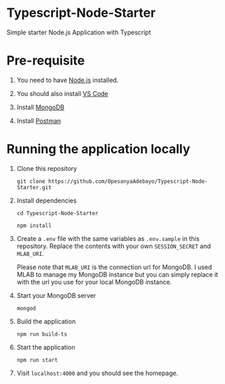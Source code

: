 # Typescript-Node-Starter
Simple starter Node.js Application with Typescript

# Pre-requisite
1. You need to have [Node.js](https://nodejs.org/en/) installed.
2. You should also install [VS Code](https://code.visualstudio.com/)

3. Install [MongoDB](https://docs.mongodb.com/manual/installation/)

4. Install [Postman](https://www.getpostman.com/apps)

# Running the application locally
1. Clone this repository

    `git clone https://github.com/OpesanyaAdebayo/Typescript-Node-Starter.git`

2. Install dependencies

    `cd Typescript-Node-Starter`

    `npm install`

3. Create a `.env` file with the same variables as `.env.sample` in this repository. Replace the contents with your own `SESSION_SECRET` and `MLAB_URI`.

    Please note that `MLAB_URI` is the connection url for MongoDB. I used MLAB to manage my MongoDB instance but you can simply replace it with the url you use for your local MongoDB instance.

4. Start your MongoDB server

    `mongod`

5. Build the application

    `npm run build-ts`

6. Start the application

    `npm run start`

7. Visit `localhost:4000` and you should see the homepage.